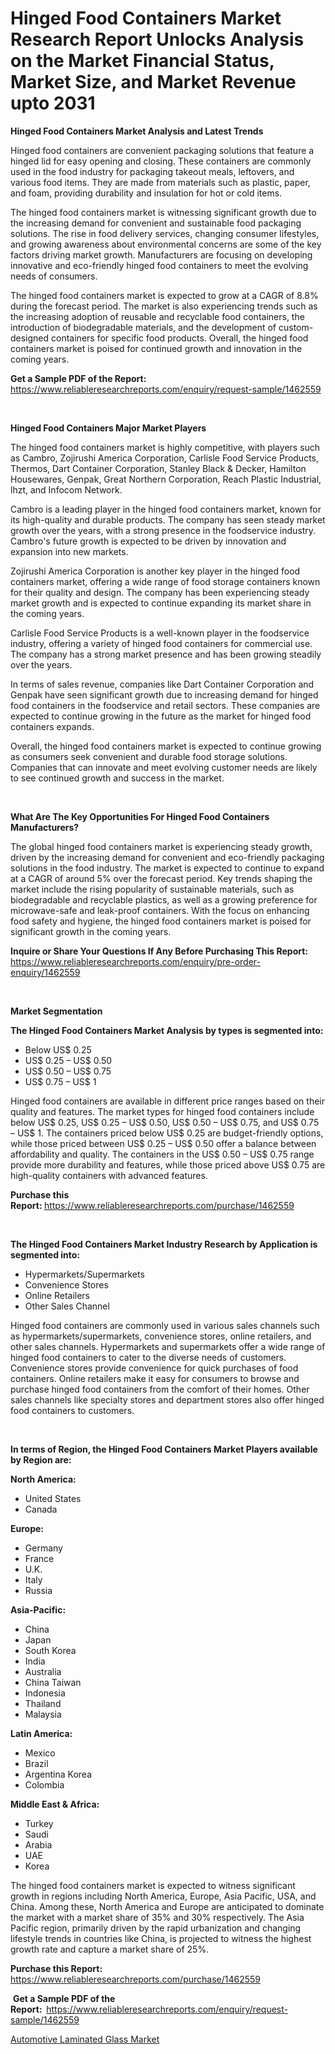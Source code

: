 <p><h1>Hinged Food Containers Market Research Report Unlocks Analysis on the Market Financial Status, Market Size, and Market Revenue upto 2031</h1></p><p><strong>Hinged Food Containers Market Analysis and Latest Trends</strong></p>
<p><p>Hinged food containers are convenient packaging solutions that feature a hinged lid for easy opening and closing. These containers are commonly used in the food industry for packaging takeout meals, leftovers, and various food items. They are made from materials such as plastic, paper, and foam, providing durability and insulation for hot or cold items.</p><p>The hinged food containers market is witnessing significant growth due to the increasing demand for convenient and sustainable food packaging solutions. The rise in food delivery services, changing consumer lifestyles, and growing awareness about environmental concerns are some of the key factors driving market growth. Manufacturers are focusing on developing innovative and eco-friendly hinged food containers to meet the evolving needs of consumers.</p><p>The hinged food containers market is expected to grow at a CAGR of 8.8% during the forecast period. The market is also experiencing trends such as the increasing adoption of reusable and recyclable food containers, the introduction of biodegradable materials, and the development of custom-designed containers for specific food products. Overall, the hinged food containers market is poised for continued growth and innovation in the coming years.</p></p>
<p><strong>Get a Sample PDF of the Report:&nbsp;</strong> <a href="https://www.reliableresearchreports.com/enquiry/request-sample/1462559">https://www.reliableresearchreports.com/enquiry/request-sample/1462559</a></p>
<p>&nbsp;</p>
<p><strong>Hinged Food Containers Major Market Players</strong></p>
<p><p>The hinged food containers market is highly competitive, with players such as Cambro, Zojirushi America Corporation, Carlisle Food Service Products, Thermos, Dart Container Corporation, Stanley Black & Decker, Hamilton Housewares, Genpak, Great Northern Corporation, Reach Plastic Industrial, lhzt, and Infocom Network.</p><p>Cambro is a leading player in the hinged food containers market, known for its high-quality and durable products. The company has seen steady market growth over the years, with a strong presence in the foodservice industry. Cambro's future growth is expected to be driven by innovation and expansion into new markets.</p><p>Zojirushi America Corporation is another key player in the hinged food containers market, offering a wide range of food storage containers known for their quality and design. The company has been experiencing steady market growth and is expected to continue expanding its market share in the coming years.</p><p>Carlisle Food Service Products is a well-known player in the foodservice industry, offering a variety of hinged food containers for commercial use. The company has a strong market presence and has been growing steadily over the years.</p><p>In terms of sales revenue, companies like Dart Container Corporation and Genpak have seen significant growth due to increasing demand for hinged food containers in the foodservice and retail sectors. These companies are expected to continue growing in the future as the market for hinged food containers expands.</p><p>Overall, the hinged food containers market is expected to continue growing as consumers seek convenient and durable food storage solutions. Companies that can innovate and meet evolving customer needs are likely to see continued growth and success in the market.</p></p>
<p>&nbsp;</p>
<p><strong>What Are The Key Opportunities For Hinged Food Containers Manufacturers?</strong></p>
<p><p>The global hinged food containers market is experiencing steady growth, driven by the increasing demand for convenient and eco-friendly packaging solutions in the food industry. The market is expected to continue to expand at a CAGR of around 5% over the forecast period. Key trends shaping the market include the rising popularity of sustainable materials, such as biodegradable and recyclable plastics, as well as a growing preference for microwave-safe and leak-proof containers. With the focus on enhancing food safety and hygiene, the hinged food containers market is poised for significant growth in the coming years.</p></p>
<p><strong>Inquire or Share Your Questions If Any Before Purchasing This Report:</strong> <a href="https://www.reliableresearchreports.com/enquiry/pre-order-enquiry/1462559">https://www.reliableresearchreports.com/enquiry/pre-order-enquiry/1462559</a></p>
<p>&nbsp;</p>
<p><strong>Market Segmentation</strong></p>
<p><strong>The Hinged Food Containers Market Analysis by types is segmented into:</strong></p>
<p><ul><li>Below US$ 0.25</li><li>US$ 0.25 – US$ 0.50</li><li>US$ 0.50 – US$ 0.75</li><li>US$ 0.75 – US$ 1</li></ul></p>
<p><p>Hinged food containers are available in different price ranges based on their quality and features. The market types for hinged food containers include below US$ 0.25, US$ 0.25 – US$ 0.50, US$ 0.50 – US$ 0.75, and US$ 0.75 – US$ 1. The containers priced below US$ 0.25 are budget-friendly options, while those priced between US$ 0.25 – US$ 0.50 offer a balance between affordability and quality. The containers in the US$ 0.50 – US$ 0.75 range provide more durability and features, while those priced above US$ 0.75 are high-quality containers with advanced features.</p></p>
<p><strong>Purchase this Report:&nbsp;</strong><a href="https://www.reliableresearchreports.com/purchase/1462559">https://www.reliableresearchreports.com/purchase/1462559</a></p>
<p>&nbsp;</p>
<p><strong>The Hinged Food Containers Market Industry Research by Application is segmented into:</strong></p>
<p><ul><li>Hypermarkets/Supermarkets</li><li>Convenience Stores</li><li>Online Retailers</li><li>Other Sales Channel</li></ul></p>
<p><p>Hinged food containers are commonly used in various sales channels such as hypermarkets/supermarkets, convenience stores, online retailers, and other sales channels. Hypermarkets and supermarkets offer a wide range of hinged food containers to cater to the diverse needs of customers. Convenience stores provide convenience for quick purchases of food containers. Online retailers make it easy for consumers to browse and purchase hinged food containers from the comfort of their homes. Other sales channels like specialty stores and department stores also offer hinged food containers to customers.</p></p>
<p>&nbsp;</p>
<p><strong>In terms of Region, the Hinged Food Containers Market Players available by Region are:</strong></p>
<p>
    <p> <strong> North America: </strong>
        <ul>
            <li>United States</li>
            <li>Canada</li>
        </ul>
        </p> 
    <p> <strong> Europe: </strong>
        <ul>
            <li>Germany</li>
            <li>France</li>
            <li>U.K.</li>
            <li>Italy</li>
            <li>Russia</li>
        </ul>
        </p> 
    <p> <strong> Asia-Pacific: </strong>
        <ul>
            <li>China</li>
            <li>Japan</li>
            <li>South Korea</li>
            <li>India</li>
            <li>Australia</li>
            <li>China Taiwan</li>
            <li>Indonesia</li>
            <li>Thailand</li>
            <li>Malaysia</li>
        </ul>
        </p> 
    <p> <strong> Latin America: </strong>
        <ul>
            <li>Mexico</li>
            <li>Brazil</li>
            <li>Argentina Korea</li>
            <li>Colombia</li>
        </ul>
        </p> 
    <p> <strong> Middle East & Africa: </strong>
        <ul>
            <li>Turkey</li>
            <li>Saudi</li>
            <li>Arabia</li>
            <li>UAE</li>
            <li>Korea</li>
        </ul>
    </p>
    </p>
<p><p>The hinged food containers market is expected to witness significant growth in regions including North America, Europe, Asia Pacific, USA, and China. Among these, North America and Europe are anticipated to dominate the market with a market share of 35% and 30% respectively. The Asia Pacific region, primarily driven by the rapid urbanization and changing lifestyle trends in countries like China, is projected to witness the highest growth rate and capture a market share of 25%.</p></p>
<p><strong>Purchase this Report: </strong><a href="https://www.reliableresearchreports.com/purchase/1462559">https://www.reliableresearchreports.com/purchase/1462559</a></p>
<p>&nbsp;<strong>Get a Sample PDF of the Report:&nbsp;&nbsp;</strong><a href="https://www.reliableresearchreports.com/enquiry/request-sample/1462559">https://www.reliableresearchreports.com/enquiry/request-sample/1462559</a></p>
<p><strong></strong></p>
<p><p><a href="https://eight-handstand-8fb.notion.site/Automotive-Laminated-Glass-Market-Size-Share-Trends-Analysis-Report-By-Application-Regional-Outl-33a6ee39327944e8a160fe9919206a5b">Automotive Laminated Glass Market</a></p></p>
